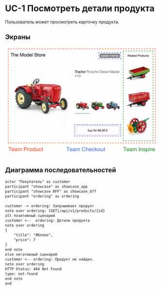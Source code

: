 # UC-1 Посмотреть детали продукта
Пользователь может просмотреть карточку продукта. 

## Экраны
![алтернативный текст](../img/three-teams.png)

## Диаграмма последовательностей


```plantuml
actor "Покупатель" as customer
participant "showcase" as showcase_app
participant "showcase BFF" as showcase_bff
participant "ordering" as ordering

customer -> ordering: Запрашивает продукт
note over ordering: [GET]/api/v1/products/{id}
alt позитивный сценарий
customer <--  ordering: Детали продукта
note over ordering
{  
    "title": "Яблоко",
    "price": 7
}
end note
else негативный сценарий
customer <-- ordering: Продукт не найден.
note over ordering
HTTP Status: 404 Not Found
type: not-found
end note
end
```

